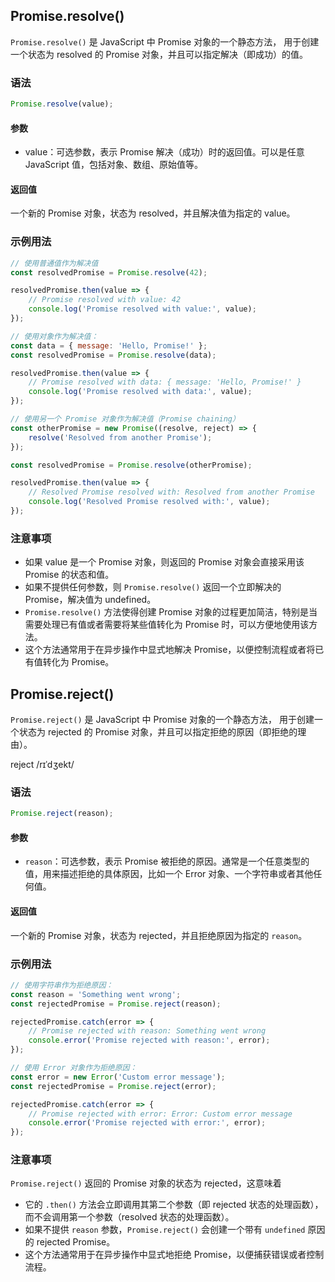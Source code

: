 



## Promise.resolve()

`Promise.resolve()` <span class="bg-fuchsia-300"> 是 JavaScript 中 Promise 对象的一个静态方法，
用于创建一个状态为 resolved 的 Promise 对象，并且可以指定解决（即成功）的值。</span>

### 语法
```javascript
Promise.resolve(value);
```
#### 参数
- value：可选参数，表示 Promise 解决（成功）时的返回值。可以是任意 JavaScript 值，包括对象、数组、原始值等。

#### 返回值

一个新的 Promise 对象，状态为 resolved，并且解决值为指定的 value。

### 示例用法
```javascript
// 使用普通值作为解决值
const resolvedPromise = Promise.resolve(42);

resolvedPromise.then(value => {
    // Promise resolved with value: 42
    console.log('Promise resolved with value:', value);
});

```

```javascript
// 使用对象作为解决值：
const data = { message: 'Hello, Promise!' };
const resolvedPromise = Promise.resolve(data);

resolvedPromise.then(value => {
    // Promise resolved with data: { message: 'Hello, Promise!' }
    console.log('Promise resolved with data:', value); 
});
```

```javascript
// 使用另一个 Promise 对象作为解决值（Promise chaining）
const otherPromise = new Promise((resolve, reject) => {
    resolve('Resolved from another Promise');
});

const resolvedPromise = Promise.resolve(otherPromise);

resolvedPromise.then(value => {
    // Resolved Promise resolved with: Resolved from another Promise
    console.log('Resolved Promise resolved with:', value); 
});

```
### 注意事项
- 如果 value 是一个 Promise 对象，则返回的 Promise 对象会直接采用该 Promise 的状态和值。
- 如果不提供任何参数，则 `Promise.resolve()` 返回一个立即解决的 Promise，解决值为 undefined。
- `Promise.resolve()` 方法使得创建 Promise 对象的过程更加简洁，特别是当需要处理已有值或者需要将某些值转化为 Promise 时，可以方便地使用该方法。
- 这个方法通常用于在异步操作中显式地解决 Promise，以便控制流程或者将已有值转化为 Promise。

## Promise.reject()

`Promise.reject()` <span class="bg-fuchsia-300">  是 JavaScript 中 Promise 对象的一个静态方法，
用于创建一个状态为 rejected 的 Promise 对象，并且可以指定拒绝的原因（即拒绝的理由）。</span>

reject /rɪˈdʒekt/

### 语法

```javascript
Promise.reject(reason);
```
#### 参数
- `reason`：可选参数，表示 Promise 被拒绝的原因。通常是一个任意类型的值，用来描述拒绝的具体原因，比如一个 Error 对象、一个字符串或者其他任何值。

#### 返回值
一个新的 Promise 对象，状态为 rejected，并且拒绝原因为指定的 `reason`。

### 示例用法

```javascript
// 使用字符串作为拒绝原因：
const reason = 'Something went wrong';
const rejectedPromise = Promise.reject(reason);

rejectedPromise.catch(error => {
    // Promise rejected with reason: Something went wrong
    console.error('Promise rejected with reason:', error);
});
```

```javascript
// 使用 Error 对象作为拒绝原因：
const error = new Error('Custom error message');
const rejectedPromise = Promise.reject(error);

rejectedPromise.catch(error => {
    // Promise rejected with error: Error: Custom error message
    console.error('Promise rejected with error:', error); 
});

```

### 注意事项

`Promise.reject()` 返回的 Promise 对象的状态为 rejected，这意味着
- 它的 `.then()` 方法<span class="bg-fuchsia-300">会立即调用其第二个参数（即 rejected 状态的处理函数），而不会调用第一个参数（resolved 状态的处理函数）。</span>
- 如果不提供 `reason` 参数，`Promise.reject()` 会创建一个带有 `undefined` 原因的 rejected Promise。
- 这个方法通常用于在异步操作中显式地拒绝 Promise，以便捕获错误或者控制流程。